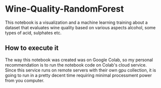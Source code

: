 # Wine-Quality-RandomForest

This notebook is a visualization and a machine learning training about a dataset that evaluates wine quality based on various aspects alcohol, some types of acid, sulphates etc.

## How to execute it

The way this notebook was created was on Google Colab, so my personal recommendation is to run the notebook code on Colab's cloud service.
Since this service runs on remote servers with their own gpu collection, it is going to run in a pretty decent time requiring minimal processment power from you computer.
